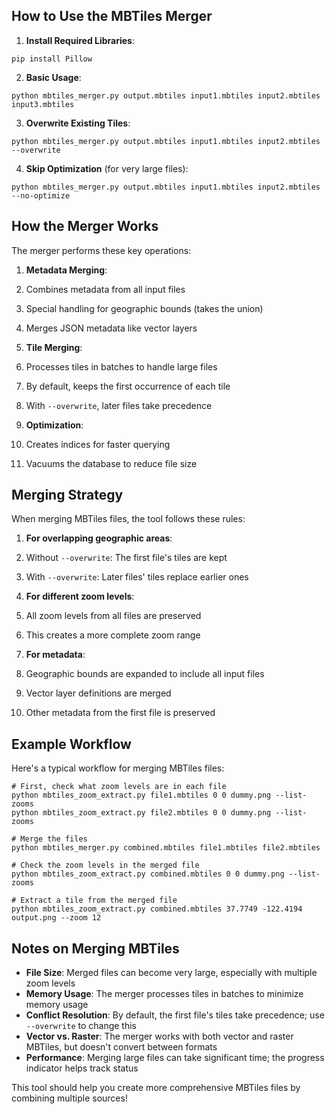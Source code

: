 ## How to Use the MBTiles Merger

1. **Install Required Libraries**:

```plaintext
pip install Pillow
```


2. **Basic Usage**:

```plaintext
python mbtiles_merger.py output.mbtiles input1.mbtiles input2.mbtiles input3.mbtiles
```


3. **Overwrite Existing Tiles**:

```plaintext
python mbtiles_merger.py output.mbtiles input1.mbtiles input2.mbtiles --overwrite
```


4. **Skip Optimization** (for very large files):

```plaintext
python mbtiles_merger.py output.mbtiles input1.mbtiles input2.mbtiles --no-optimize
```




## How the Merger Works

The merger performs these key operations:

1. **Metadata Merging**:

1. Combines metadata from all input files
2. Special handling for geographic bounds (takes the union)
3. Merges JSON metadata like vector layers



2. **Tile Merging**:

1. Processes tiles in batches to handle large files
2. By default, keeps the first occurrence of each tile
3. With `--overwrite`, later files take precedence



3. **Optimization**:

1. Creates indices for faster querying
2. Vacuums the database to reduce file size





## Merging Strategy

When merging MBTiles files, the tool follows these rules:

1. **For overlapping geographic areas**:

1. Without `--overwrite`: The first file's tiles are kept
2. With `--overwrite`: Later files' tiles replace earlier ones



2. **For different zoom levels**:

1. All zoom levels from all files are preserved
2. This creates a more complete zoom range



3. **For metadata**:

1. Geographic bounds are expanded to include all input files
2. Vector layer definitions are merged
3. Other metadata from the first file is preserved





## Example Workflow

Here's a typical workflow for merging MBTiles files:

```shellscript
# First, check what zoom levels are in each file
python mbtiles_zoom_extract.py file1.mbtiles 0 0 dummy.png --list-zooms
python mbtiles_zoom_extract.py file2.mbtiles 0 0 dummy.png --list-zooms

# Merge the files
python mbtiles_merger.py combined.mbtiles file1.mbtiles file2.mbtiles

# Check the zoom levels in the merged file
python mbtiles_zoom_extract.py combined.mbtiles 0 0 dummy.png --list-zooms

# Extract a tile from the merged file
python mbtiles_zoom_extract.py combined.mbtiles 37.7749 -122.4194 output.png --zoom 12
```

## Notes on Merging MBTiles

- **File Size**: Merged files can become very large, especially with multiple zoom levels
- **Memory Usage**: The merger processes tiles in batches to minimize memory usage
- **Conflict Resolution**: By default, the first file's tiles take precedence; use `--overwrite` to change this
- **Vector vs. Raster**: The merger works with both vector and raster MBTiles, but doesn't convert between formats
- **Performance**: Merging large files can take significant time; the progress indicator helps track status


This tool should help you create more comprehensive MBTiles files by combining multiple sources!